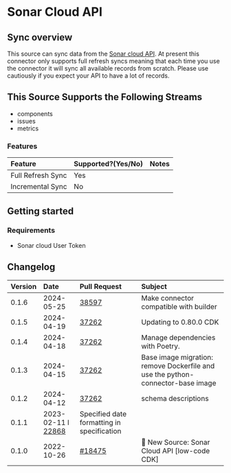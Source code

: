 # Sonar Cloud API

## Sync overview

This source can sync data from the [Sonar cloud API](https://sonarcloud.io/web_api). At present this connector only supports full refresh syncs meaning that each time you use the connector it will sync all available records from scratch. Please use cautiously if you expect your API to have a lot of records.

## This Source Supports the Following Streams

- components
- issues
- metrics

### Features

| Feature           | Supported?\(Yes/No\) | Notes |
| :---------------- | :------------------- | :---- |
| Full Refresh Sync | Yes                  |       |
| Incremental Sync  | No                   |       |

## Getting started

### Requirements

- Sonar cloud User Token

## Changelog

| Version | Date                                                                  | Pull Request                                              | Subject                                                                         |
| :------ | :-------------------------------------------------------------------- | :-------------------------------------------------------- | :------------------------------------------------------------------------------ |
| 0.1.6   | 2024-05-25                                                            | [38597](https://github.com/airbytehq/airbyte/pull/38597)  | Make connector compatible with builder                                                          |
| 0.1.5   | 2024-04-19                                                            | [37262](https://github.com/airbytehq/airbyte/pull/37262)  | Updating to 0.80.0 CDK                                                          |
| 0.1.4   | 2024-04-18                                                            | [37262](https://github.com/airbytehq/airbyte/pull/37262)  | Manage dependencies with Poetry.                                                |
| 0.1.3   | 2024-04-15                                                            | [37262](https://github.com/airbytehq/airbyte/pull/37262)  | Base image migration: remove Dockerfile and use the python-connector-base image |
| 0.1.2   | 2024-04-12                                                            | [37262](https://github.com/airbytehq/airbyte/pull/37262)  | schema descriptions                                                             |
| 0.1.1   | 2023-02-11 l [22868](https://github.com/airbytehq/airbyte/pull/22868) | Specified date formatting in specification                |
| 0.1.0   | 2022-10-26                                                            | [#18475](https://github.com/airbytehq/airbyte/pull/18475) | 🎉 New Source: Sonar Cloud API [low-code CDK]                                   |
